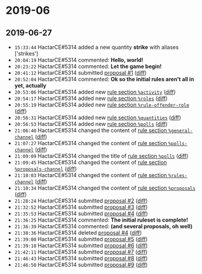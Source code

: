 # 2019-06

## 2019-06-27

* `15:33:44` HactarCE#5314 added a new quantity **strike** with aliases ['strikes']
* `20:04:19` HactarCE#5314 commented: **Hello, world!**
* `20:23:22` HactarCE#5314 commented: **Let the game begin!**
* `20:41:12` HactarCE#5314 submitted [proposal #1](../proposals.md#1) ([diff](https://github.com/Quonauts/Quonauts-4/commit/b8fa3c3de9598a14f52d5490962276e08ede02c0))
* `20:52:04` HactarCE#5314 commented: **Ok so the initial rules aren't all in yet, actually**
* `20:53:06` HactarCE#5314 added new [rule section `%activity`](../rules.md#activity) ([diff](https://github.com/Quonauts/Quonauts-4/commit/11c5f891cc5e16068053cab7d1781bfcb7286c3b))
* `20:54:17` HactarCE#5314 added new [rule section `%roles`](../rules.md#roles) ([diff](https://github.com/Quonauts/Quonauts-4/commit/c36bcb2f27918bcda3de590862566180714f718b))
* `20:55:19` HactarCE#5314 added new [rule section `%rule-offender-role`](../rules.md#rule-offender-role) ([diff](https://github.com/Quonauts/Quonauts-4/commit/c3d8e8ea769ff9db9574062e9b835a433e09100e))
* `20:56:31` HactarCE#5314 added new [rule section `%quantities`](../rules.md#quantities) ([diff](https://github.com/Quonauts/Quonauts-4/commit/3b0e1f1a12464355aa1bf417e7356afd0051c916))
* `20:56:53` HactarCE#5314 added new [rule section `%polls`](../rules.md#polls) ([diff](https://github.com/Quonauts/Quonauts-4/commit/17040ece588413ff86c737099c963655a449ba35))
* `21:06:40` HactarCE#5314 changed the content of [rule section `%general-channel`](../rules.md#general-channel) ([diff](https://github.com/Quonauts/Quonauts-4/commit/16bb3b4a5bf539f9124ef177fe32855df6d8362c))
* `21:07:27` HactarCE#5314 changed the content of [rule section `%polls-channel`](../rules.md#polls-channel) ([diff](https://github.com/Quonauts/Quonauts-4/commit/2d6674e3b0fc045bc92e43e923fb28d568e9ae77))
* `21:09:09` HactarCE#5314 changed the title of [rule section `%polls`](../rules.md#polls) ([diff](https://github.com/Quonauts/Quonauts-4/commit/80e8bac919aa3f310addde9fe1950ab6f902f397))
* `21:09:45` HactarCE#5314 changed the content of [rule section `%proposals-channel`](../rules.md#proposals-channel) ([diff](https://github.com/Quonauts/Quonauts-4/commit/1fae3eb1d13835035a026237f82f42a6e6841cb0))
* `21:10:03` HactarCE#5314 changed the content of [rule section `%rules-channel`](../rules.md#rules-channel) ([diff](https://github.com/Quonauts/Quonauts-4/commit/f35e8c891007709f4618ad31922ab9b44b845369))
* `21:10:34` HactarCE#5314 changed the content of [rule section `%proposals`](../rules.md#proposals) ([diff](https://github.com/Quonauts/Quonauts-4/commit/8f95fdc3be4ea9fbaa1273f60a7357a15b65f8c5))
* `21:28:24` HactarCE#5314 submitted [proposal #2](../proposals.md#2) ([diff](https://github.com/Quonauts/Quonauts-4/commit/29936c6b599628194651779079d482cffda9d774))
* `21:32:52` HactarCE#5314 submitted [proposal #3](../proposals.md#3) ([diff](https://github.com/Quonauts/Quonauts-4/commit/17c5e1b32316ec515aecc4339fb4e7e823de21ee))
* `21:35:53` HactarCE#5314 submitted [proposal #4](../proposals.md#4) ([diff](https://github.com/Quonauts/Quonauts-4/commit/7767a447f44aae9c9a9be16165c1645061d26109))
* `21:36:25` HactarCE#5314 commented: **The initial ruleset is complete!**
* `21:36:39` HactarCE#5314 commented: **(and several proposals, oh well)**
* `21:38:36` HactarCE#5314 deleted [proposal #4](../proposals.md#4) ([diff](https://github.com/Quonauts/Quonauts-4/commit/d59ffc59959c8523760787a724098e77952aec2c))
* `21:39:00` HactarCE#5314 submitted [proposal #5](../proposals.md#5) ([diff](https://github.com/Quonauts/Quonauts-4/commit/d373b4c486e346b832c3280c5104f8fa744d85e2))
* `21:39:18` HactarCE#5314 submitted [proposal #6](../proposals.md#6) ([diff](https://github.com/Quonauts/Quonauts-4/commit/c1898fd496bf764f1770209069797e3d9745edf8))
* `21:42:11` HactarCE#5314 submitted [proposal #7](../proposals.md#7) ([diff](https://github.com/Quonauts/Quonauts-4/commit/cd7026c67482fff125ea34d466cbef9453d136ae))
* `21:46:43` HactarCE#5314 submitted [proposal #8](../proposals.md#8) ([diff](https://github.com/Quonauts/Quonauts-4/commit/006ff2400599bf6266a0a42497950ea5dc72aad5))
* `21:46:50` HactarCE#5314 submitted [proposal #9](../proposals.md#9) ([diff](https://github.com/Quonauts/Quonauts-4/commit/fbb28beaca33610e358c75e8897b5dc9e06298bf))
